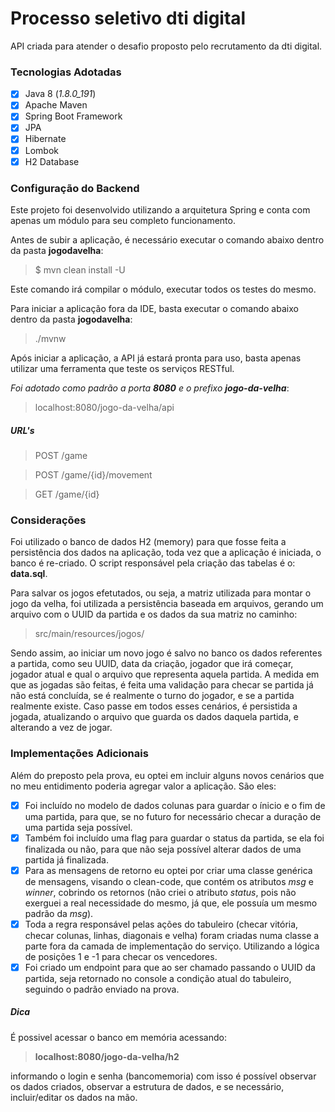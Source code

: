 # Processo seletivo dti digital 
API criada para atender o desafio proposto pelo recrutamento da dti digital.

### Tecnologias Adotadas
- [x] Java 8 (*1.8.0_191*)
- [x] Apache Maven
- [x] Spring Boot Framework
- [x] JPA
- [x] Hibernate
- [x] Lombok
- [x] H2 Database

### Configuração do Backend
Este projeto foi desenvolvido utilizando a arquitetura Spring e conta com apenas um módulo para seu completo funcionamento.

Antes de subir a aplicação, é necessário executar o comando abaixo dentro da pasta **jogodavelha**:

>$ mvn clean install -U

Este comando irá compilar o módulo, executar todos os testes do mesmo.

Para iniciar a aplicação fora da IDE, basta executar o comando abaixo dentro da pasta **jogodavelha**:

>./mvnw

Após iniciar a aplicação, a API já estará pronta para uso, basta apenas utilizar uma ferramenta que teste os serviços RESTful.

*Foi adotado como padrão a porta **8080** e o prefixo **jogo-da-velha***:
>localhost:8080/jogo-da-velha/api

##### URL's
>POST /game

>POST /game/{id}/movement

>GET /game/{id}


### Considerações
Foi utilizado o banco de dados H2 (memory) para que fosse feita a persistência dos dados na aplicação, toda vez que a
aplicação é iniciada, o banco é re-criado.
O script responsável pela criação das tabelas é o: **data.sql**.

Para salvar os jogos efetutados, ou seja, a matriz utilizada para montar o jogo da velha, foi utilizada a persistência baseada em arquivos, 
gerando um arquivo com o UUID da partida e os dados da sua matriz no caminho:
>src/main/resources/jogos/

Sendo assim, ao iniciar um novo jogo é salvo no banco os dados referentes a partida, como seu UUID, data da criação, jogador
que irá começar, jogador atual e qual o arquivo que representa aquela partida.
A medida em que as jogadas são feitas, é feita uma validação para checar se partida já não está concluída, se é
realmente o turno do jogador, e se a partida realmente existe. Caso passe em todos esses cenários, é persistida a jogada, atualizando
o arquivo que guarda os dados daquela partida, e alterando a vez de jogar.

### Implementações Adicionais
Além do preposto pela prova, eu optei em incluir alguns novos cenários que no meu entidimento poderia agregar valor a aplicação.
São eles:
- [x] Foi incluído no modelo de dados colunas para guardar o ínicio e o fim de uma partida, para que, se no futuro for necessário checar a duração
de uma partida seja possível.
- [x] Também foi incluído uma flag para guardar o status da partida, se ela foi finalizada ou não, para que não seja possível alterar dados de uma partida já finalizada.
- [x] Para as mensagens de retorno eu optei por criar uma classe genérica de mensagens, visando o clean-code, que contém os atributos *msg* e *winner*, cobrindo 
os retornos (não criei o atributo *status*, pois não exerguei a real necessidade do mesmo, já que, ele possuía um mesmo padrão da *msg*).
- [x] Toda a regra responsável pelas ações do tabuleiro (checar vitória, checar colunas, linhas, diagonais e velha) foram criadas numa classe a parte fora da camada de implementação 
do serviço. Utilizando a lógica de posições 1 e -1 para checar os vencedores. 
- [x] Foi criado um endpoint para que ao ser chamado passando o UUID da partida, seja retornado no console a condição atual do tabuleiro, seguindo o padrão 
enviado na prova.

##### Dica
É possivel acessar o banco em memória acessando: 
>**localhost:8080/jogo-da-velha/h2**
 
informando o login e senha (bancomemoria)
com isso é possível observar os dados criados, observar a estrutura de dados, e se necessário, incluir/editar os dados na mão.